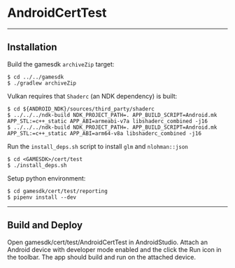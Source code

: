 # AndroidCertTest

---

## Installation
Build the gamesdk `archiveZip` target:
```
$ cd ../../gamesdk
$ ./gradlew archiveZip
```

Vulkan requires that `Shaderc` (an NDK dependency) is built:
```
$ cd ${ANDROID_NDK}/sources/third_party/shaderc
$ ../../../ndk-build NDK_PROJECT_PATH=. APP_BUILD_SCRIPT=Android.mk APP_STL:=c++_static APP_ABI=armeabi-v7a libshaderc_combined -j16
$ ../../../ndk-build NDK_PROJECT_PATH=. APP_BUILD_SCRIPT=Android.mk APP_STL:=c++_static APP_ABI=arm64-v8a libshaderc_combined -j16
```

Run the `install_deps.sh` script to install `glm` and `nlohman::json`
```
$ cd <GAMESDK>/cert/test
$ ./install_deps.sh
```
Setup python environment:
```
$ cd gamesdk/cert/test/reporting
$ pipenv install --dev
```
---

## Build and Deploy
Open gamesdk/cert/test/AndroidCertTest in AndroidStudio. Attach an Android
device with developer mode enabled and the click the Run icon in the toolbar.
The app should build and run on the attached device.
